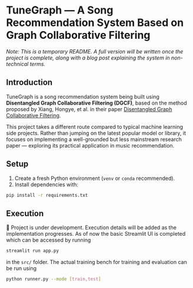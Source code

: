 # TuneGraph — A Song Recommendation System Based on Graph Collaborative Filtering

*Note: This is a temporary README. A full version will be written once the project is complete, along with a blog post explaining the system in non-technical terms.*

## Introduction

TuneGraph is a song recommendation system being built using **Disentangled Graph Collaborative Filtering (DGCF)**, based on the method proposed by Xiang, Hongye, et al. in their paper [Disentangled Graph Collaborative Filtering](https://dl.acm.org/doi/abs/10.1145/3397271.3401137?casa_token=QZx0D2_toXQAAAAA:evmz9mGhgze5wj8XNJPaYK9Lb8lNK705SNXNPN0R3D_4BXF0GmSCHonLKPGnCbQbQes3C9gXGXQ6).

This project takes a different route compared to typical machine learning side projects. Rather than jumping on the latest popular model or library, it focuses on implementing a well-grounded but less mainstream research paper — exploring its practical application in music recommendation.

## Setup

1. Create a fresh Python environment (`venv` or `conda` recommended).
2. Install dependencies with:

```bash
pip install -r requirements.txt
```

## Execution

🚧 Project is under development. Execution details will be added as the implementation progresses. As of now the basic Streamlit UI is completed which can be accessed by running

```bash
streamlit run app.py
```

in the `src/` folder. The actual training bench for training and evaluation can be run using

```bash
python runner.py --mode [train,test]
```